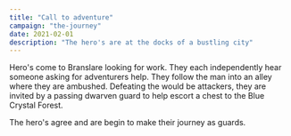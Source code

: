 ```yaml
---
title: "Call to adventure"
campaign: "the-journey"
date: 2021-02-01
description: "The hero's are at the docks of a bustling city"
---
```


Hero's come to Branslare looking for work. They each independently hear someone asking for adventurers help. They follow the man into an alley where they are ambushed. Defeating the would be attackers, they are invited by a passing dwarven guard to help escort a chest to the Blue Crystal Forest.

The hero's agree and are begin to make their journey as guards.